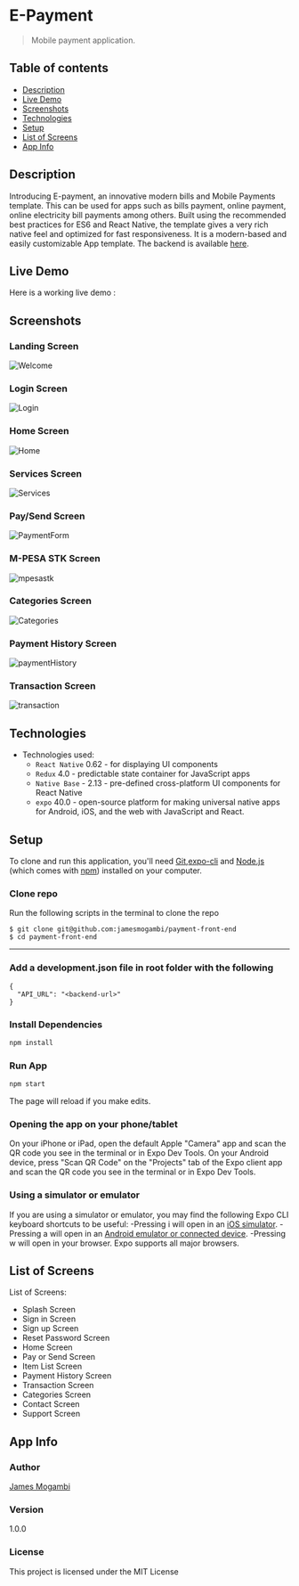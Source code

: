 # E-Payment

> Mobile payment application.

## Table of contents
* [Description](#description)
* [Live Demo](#live-demo)
* [Screenshots](#screenshots)
* [Technologies](#technologies)
* [Setup](#setup)
* [List of Screens](#list-of-screens)
* [App Info](#app-info)



## Description
Introducing E-payment, an innovative modern bills and Mobile Payments template. This can be used for apps such as bills payment, online payment, online electricity bill payments among others. Built using the recommended best practices for ES6 and React Native, the template gives a very rich native feel and optimized for fast responsiveness. It is a modern-based and easily customizable App template.
The backend is available [here](https://github.com/jamesmogambi/payment-backend/).


## Live Demo
Here is a working live demo :  



## Screenshots

### Landing Screen
![Welcome](https://user-images.githubusercontent.com/31744209/105503357-868c5580-5cd7-11eb-8939-07f3730f2471.png)


### Login Screen
![Login](https://user-images.githubusercontent.com/31744209/105503994-4ed1dd80-5cd8-11eb-8c0d-331a9ef12724.png)


### Home Screen
![Home](https://user-images.githubusercontent.com/31744209/105504455-d61f5100-5cd8-11eb-954d-9e38a6af2cd1.png)

### Services Screen
![Services](https://user-images.githubusercontent.com/31744209/105504710-24345480-5cd9-11eb-8e78-85cc968b8748.png)

### Pay/Send Screen
![PaymentForm](https://user-images.githubusercontent.com/31744209/105504850-4cbc4e80-5cd9-11eb-9caa-7af0e08c86d2.png)

### M-PESA STK  Screen
![mpesastk](https://user-images.githubusercontent.com/31744209/105505227-c05e5b80-5cd9-11eb-96a6-0a4b002fe24e.png)

### Categories  Screen
![Categories](https://user-images.githubusercontent.com/31744209/105506076-b557fb00-5cda-11eb-84f9-97576fc84683.png)

### Payment History  Screen
![paymentHistory](https://user-images.githubusercontent.com/31744209/105505595-31057800-5cda-11eb-900d-89af28b0d768.png)

### Transaction  Screen
![transaction](https://user-images.githubusercontent.com/31744209/105505769-68742480-5cda-11eb-969a-f75834aae018.png)



## Technologies
* Technologies used:
  * `React Native` 0.62 - for displaying UI components
  * `Redux` 4.0 -  predictable state container for JavaScript apps
  * `Native Base` - 2.13 - pre-defined cross-platform UI components for React Native
  * `expo` 40.0 -  open-source platform for making universal native apps for Android, iOS, and the web with JavaScript and React.
  
  
  
## Setup
To clone and run this application, you'll need [Git](https://git-scm.com),[expo-cli](https://docs.expo.io/) and [Node.js](https://nodejs.org/en/download/) (which comes with [npm](http://npmjs.com)) installed on your computer.


###  Clone repo
Run the following scripts in the terminal to clone the repo
```
$ git clone git@github.com:jamesmogambi/payment-front-end
$ cd payment-front-end
```

----------------------------------

### Add a development.json file in root folder with the following

```
{
  "API_URL": "<backend-url>"
}
```


### Install Dependencies

```bash
npm install
```

### Run App

```bash
npm start
```
The page will reload if you make edits.<br>

### Opening the app on your phone/tablet
On your iPhone or iPad, open the default Apple "Camera" app and scan the QR code you see in the terminal or in Expo Dev Tools.
On your Android device, press "Scan QR Code" on the "Projects" tab of the Expo client app and scan the QR code you see in the terminal or in Expo Dev Tools.


### Using a simulator or emulator
If you are using a simulator or emulator, you may find the following Expo CLI keyboard shortcuts to be useful:
-Pressing i will open in an [iOS simulator](https://docs.expo.io/workflow/ios-simulator/).
-Pressing a will open in an [Android emulator or connected device](https://docs.expo.io/workflow/android-studio-emulator/).
-Pressing w will open in your browser. Expo supports all major browsers.

## List of Screens
List of Screens:
* Splash Screen
* Sign in Screen
* Sign up Screen
* Reset Password Screen
* Home Screen
* Pay or Send Screen
* Item List Screen
* Payment History Screen
* Transaction Screen
* Categories Screen
* Contact Screen
* Support Screen


## App Info

### Author

[James Mogambi](https://github.com/jamesmogambi)

### Version

1.0.0

### License

This project is licensed under the MIT License
